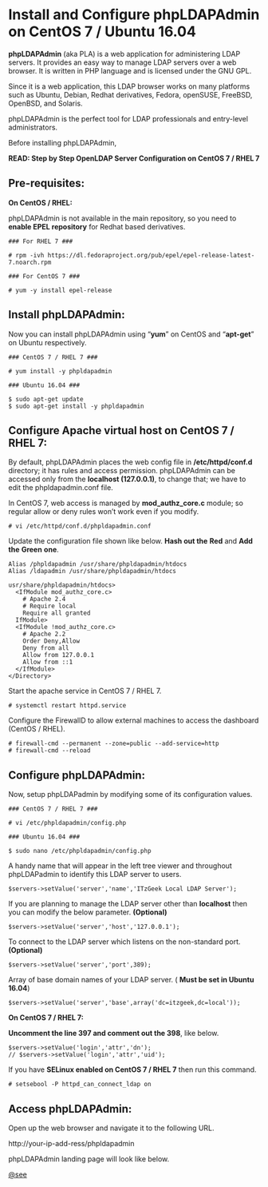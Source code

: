 

# Install and Configure phpLDAPAdmin on CentOS 7 / Ubuntu 16.04

**phpLDAPAdmin** (aka PLA) is a web application for administering LDAP servers. It provides an easy way to manage LDAP servers over a web browser.  It is written in PHP language and is licensed under the GNU GPL.

Since it is a web application, this LDAP browser works on many platforms such as Ubuntu, Debian, Redhat derivatives, Fedora, openSUSE, FreeBSD, OpenBSD, and Solaris.

phpLDAPAdmin is the perfect tool for LDAP professionals and entry-level administrators.

Before installing phpLDAPAdmin,

**READ: Step by Step OpenLDAP Server Configuration on CentOS 7 / RHEL 7**

## Pre-requisites:

**On CentOS / RHEL:**

phpLDAPAdmin is not available in the main repository, so you need to **enable EPEL repository** for Redhat based derivatives.

```
### For RHEL 7 ###

# rpm -ivh https://dl.fedoraproject.org/pub/epel/epel-release-latest-7.noarch.rpm

### For CentOS 7 ###

# yum -y install epel-release
```

## Install phpLDAPAdmin:

Now you can install phpLDAPAdmin using “**yum**” on CentOS and “**apt-get**” on Ubuntu respectively.

```
### CentOS 7 / RHEL 7 ###

# yum install -y phpldapadmin

### Ubuntu 16.04 ###

$ sudo apt-get update
$ sudo apt-get install -y phpldapadmin
```

## Configure Apache virtual host on CentOS 7 / RHEL 7:

By default, phpLDAPAdmin places the web config file in **/etc/httpd/conf.d** directory; it has rules and access permission. phpLDAPAdmin can be accessed only from the **localhost (127.0.0.1)**, to change that; we have to edit the phpldapadmin.conf file.

In CentOS 7, web access is managed by **mod_authz_core.c** module; so regular allow or deny rules won’t work even if you modify.

```
# vi /etc/httpd/conf.d/phpldapadmin.conf
```

Update the configuration file shown like below. **Hash out the** **Red** and **Add the** **Green** **one**.

```
Alias /phpldapadmin /usr/share/phpldapadmin/htdocs
Alias /ldapadmin /usr/share/phpldapadmin/htdocs

usr/share/phpldapadmin/htdocs>
  <IfModule mod_authz_core.c>
    # Apache 2.4
    # Require local
    Require all granted
  IfModule>
  <IfModule !mod_authz_core.c>
    # Apache 2.2
    Order Deny,Allow
    Deny from all
    Allow from 127.0.0.1
    Allow from ::1
  </IfModule>
</Directory>

```

Start the apache service in CentOS 7 / RHEL 7.

```
# systemctl restart httpd.service
```

Configure the FirewallD to allow external machines to access the dashboard (CentOS / RHEL).

```
# firewall-cmd --permanent --zone=public --add-service=http
# firewall-cmd --reload
```

## Configure phpLDAPAdmin:

Now, setup phpLDAPadmin by modifying some of its configuration values.

```
### CentOS 7 / RHEL 7 ###

# vi /etc/phpldapadmin/config.php

### Ubuntu 16.04 ###

$ sudo nano /etc/phpldapadmin/config.php
```

A handy name that will appear in the left tree viewer and throughout phpLDAPadmin to identify this LDAP server to users.

```
$servers->setValue('server','name','ITzGeek Local LDAP Server');
```

If you are planning to manage the LDAP server other than **localhost** then you can modify the below parameter. **(Optional)**

```
$servers->setValue('server','host','127.0.0.1');
```

To connect to the LDAP server which listens on the non-standard port. **(Optional)**

```
$servers->setValue('server','port',389);
```

Array of base domain names of your LDAP server. ( **Must be set in Ubuntu 16.04**)

```
$servers->setValue('server','base',array('dc=itzgeek,dc=local'));
```

**On CentOS 7 / RHEL 7:**

**Uncomment the line 397 and comment out the 398**, like below.

```
$servers->setValue('login','attr','dn');
// $servers->setValue('login','attr','uid');
```

If you have **SELinux enabled on CentOS 7 / RHEL 7** then run this command.

```
# setsebool -P httpd_can_connect_ldap on
```

## Access phpLDAPAdmin:

Open up the web browser and navigate it to the following URL.

http://your-ip-add-ress/phpldapadmin

phpLDAPAdmin landing page will look like below.



































[@see](https://www.itzgeek.com/how-tos/linux/centos-how-tos/install-configure-phpldapadmin-centos-7-ubuntu-16-04.html)